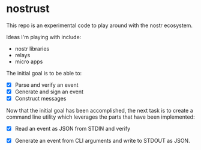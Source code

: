 # nostrust

This repo is an experimental code to play around with the nostr ecosystem.

Ideas I'm playing with include:

- nostr libraries
- relays
- micro apps

The initial goal is to be able to:

- [x] Parse and verify an event
- [x] Generate and sign an event
- [x] Construct messages

Now that the initial goal has been accomplished, the next task is to create a 
command line utility which leverages the parts that have been implemented:

- [x] Read an event as JSON from STDIN and verify
- [x] Generate an event from CLI arguments and write to STDOUT as JSON.



